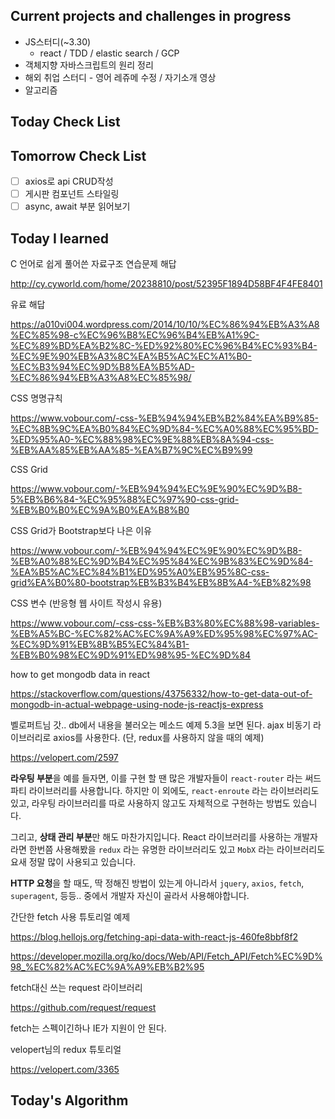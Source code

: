 ## Current projects and challenges in progress

- JS스터디(~3.30)
  - react / TDD / elastic search / GCP 
- 객체지향 자바스크립트의 원리 정리
- 해외 취업 스터디 - 영어 레쥬메 수정 / 자기소개 영상
- 알고리즘

## Today Check List



## Tomorrow Check List

- [ ] axios로 api CRUD작성
- [ ] 게시판 컴포넌트 스타일링
- [ ] async, await 부분 읽어보기

## Today I learned

C 언어로 쉽게 풀어쓴 자료구조 연습문제 해답

http://cy.cyworld.com/home/20238810/post/52395F1894D58BF4F4FE8401

유료 해답

https://a010vi004.wordpress.com/2014/10/10/%EC%86%94%EB%A3%A8%EC%85%98-c%EC%96%B8%EC%96%B4%EB%A1%9C-%EC%89%BD%EA%B2%8C-%ED%92%80%EC%96%B4%EC%93%B4-%EC%9E%90%EB%A3%8C%EA%B5%AC%EC%A1%B0-%EC%B3%94%EC%9D%B8%EA%B5%AD-%EC%86%94%EB%A3%A8%EC%85%98/



CSS 명명규칙

https://www.vobour.com/-css-%EB%94%94%EB%B2%84%EA%B9%85-%EC%8B%9C%EA%B0%84%EC%9D%84-%EC%A0%88%EC%95%BD-%ED%95%A0-%EC%88%98%EC%9E%88%EB%8A%94-css-%EB%AA%85%EB%AA%85-%EA%B7%9C%EC%B9%99

CSS Grid

https://www.vobour.com/-%EB%94%94%EC%9E%90%EC%9D%B8-5%EB%B6%84-%EC%95%88%EC%97%90-css-grid-%EB%B0%B0%EC%9A%B0%EA%B8%B0

CSS Grid가 Bootstrap보다 나은 이유

https://www.vobour.com/-%EB%94%94%EC%9E%90%EC%9D%B8-%EB%A0%88%EC%9D%B4%EC%95%84%EC%9B%83%EC%9D%84-%EA%B5%AC%EC%84%B1%ED%95%A0%EB%95%8C-css-grid%EA%B0%80-bootstrap%EB%B3%B4%EB%8B%A4-%EB%82%98

CSS 변수 (반응형 웹 사이트 작성시 유용)

https://www.vobour.com/-css-css-%EB%B3%80%EC%88%98-variables-%EB%A5%BC-%EC%82%AC%EC%9A%A9%ED%95%98%EC%97%AC-%EC%9D%91%EB%8B%B5%EC%84%B1-%EB%B0%98%EC%9D%91%ED%98%95-%EC%9D%84



how to get mongodb data in react

https://stackoverflow.com/questions/43756332/how-to-get-data-out-of-mongodb-in-actual-webpage-using-node-js-reactjs-express



벨로퍼트님 갓.. db에서 내용을 불러오는 메소드 예제 5.3을 보면 된다. ajax 비동기 라이브러리로 axios를 사용한다. (단, redux를 사용하지 않을 때의 예제)

https://velopert.com/2597



**라우팅 부분**을 예를 들자면, 이를 구현 할 땐 많은 개발자들이 `react-router` 라는 써드파티 라이브러리를 사용합니다. 하지만 이 외에도, `react-enroute` 라는 라이브러리도 있고, 라우팅 라이브러리를 따로 사용하지 않고도 자체적으로 구현하는 방법도 있습니다.

그리고, **상태 관리 부분**만 해도 마찬가지입니다. React 라이브러리를 사용하는 개발자라면 한번쯤 사용해봤을 `redux` 라는 유명한 라이브러리도 있고 `MobX` 라는 라이브러리도 요새 정말 많이 사용되고 있습니다.

**HTTP 요청**을 할 때도, 딱 정해진 방법이 있는게 아니라서 `jquery`, `axios`, `fetch`, `superagent`, 등등.. 중에서 개발자 자신이 골라서 사용해야합니다.



간단한 fetch 사용 튜토리얼 예제

https://blog.hellojs.org/fetching-api-data-with-react-js-460fe8bbf8f2

https://developer.mozilla.org/ko/docs/Web/API/Fetch_API/Fetch%EC%9D%98_%EC%82%AC%EC%9A%A9%EB%B2%95



fetch대신 쓰는 request 라이브러리 

https://github.com/request/request

fetch는 스펙이긴하나 IE가 지원이 안 된다.



velopert님의 redux 튜토리얼

https://velopert.com/3365

## Today's Algorithm

